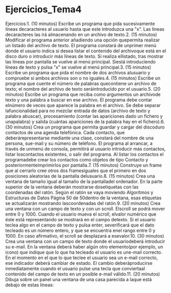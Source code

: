 # Ejercicios_Tema4
Ejercicios:1. (10 minutos) Escribe un programa que pida sucesivamente líneas decaracteres al usuario hasta que este introduzca una "x". Las líneas decaracteres las irá almacenando en un archivo de texto.2. (15 minutos) Modificar el programa anterior añadiendo una opción quepermita realizar un listado del archivo de texto. El programa constará de unprimer menú donde el usuario indica si desea listar el contenido del archivoque está en el disco duro o introducir más líneas de texto. Si realiza ellistado, tras mostrar las líneas por pantalla se vuelve al menú principal. Siestá introduciendo líneas de texto y pulsa "x" se vuelve al menú principal.3. (15 minutos) Escribe un programa que pida el nombre de dos archivos alusuario y compruebe si ambos archivos son o no iguales.4. (15 minutos) Escribe un programa que cuente el número de palabras quecontiene un archivo de texto; el nombre del archivo de texto seráintroducido por el usuario.5. (20 minutos) Escribe un programa que reciba como argumentos un archivode texto y una palabra a buscar en ese archivo. El programa debe contar elnúmero de veces que aparece la palabra en el archivo. Se debe separar lafuncionalidad para no mezclar entrada de datos (archivo de texto y palabra abuscar), procesamiento (contar las apariciones dado un fichero y unapalabra) y salida (cuántas apariciones de la palabra hay en el fichero).6. (30 minutos) Crea un programa que permita guardar y cargar del discoduro contactos de una agenda telefónica. Cada contacto, que deberárepresentarse mediante una clase, constará del nombre de una persona, sue-mail y su número de teléfono. El programa al arrancar, a través de unmenú de consola, permitirá al usuario introducir más contactos, listar loscontactos existentes, o salir del programa. Al listar los contactos el programadebe crear los contactos como objetos de tipo Contacto y posteriormenteimprimirlos por pantalla.7. (15 minutos) Construye un frame que al cerrarlo cree otros dos framesiguales que el primero en dos posiciones aleatorias de la pantalla delusuario.8. (15 minutos) Crea una ventana de tamaño igual al tamaño de la pantalladel ordenador. En la parte superior de la ventana deberán mostrarse dosetiquetas con las coordenadas del ratón. Según el ratón se vaya moviendo
Algoritmos y Estructuras de Datos Página 50 de 50dentro de la ventana, esas etiquetas se actualizarán mostrando lascoordenadas del ratón.9. (20 minutos) Crea una ventana con un campo de texto y con un scroll. Elscroll se podrá mover entre 0 y 1000. Cuando el usuario mueva el scroll, elvalor numérico que éste está representando se mostrará en el campo detexto. Si el usuario teclea algo en el campo de texto y pulsa enter, severificará que el dato tecleado es un número entero, y que se encuentra enel rango entre 0 y 1000. En caso afirmativo, el scroll se desplazará a esevalor.10. (30 minutos) Crea una ventana con un campo de texto donde el usuariodeberá introducir su e-mail. En la ventana deberá haber algún otro elemento(por ejemplo, un icono) que indique que lo que ha tecleado el usuario es une-mail correcto. En el momento en el que lo que teclee el usuario sea un e-mail correcto, ese indicador deberá cambiar de estado. El cambio deberáproducirse inmediatamente cuando el usuario pulse una tecla que conviertaal contenido del campo de texto en un posible e-mail válido.11. (20 minutos) Dibuja sobre un panel una ventana de una casa parecida a laque está debajo de estas líneas:
